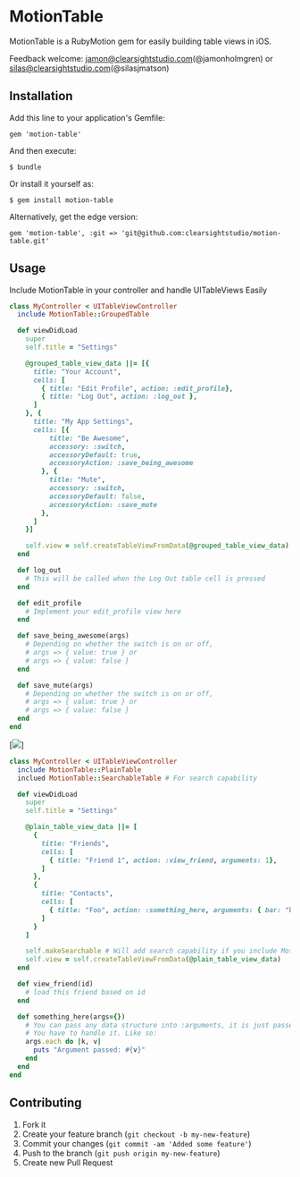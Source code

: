 # MotionTable

MotionTable is a RubyMotion gem for easily building table views in iOS. 

Feedback welcome: jamon@clearsightstudio.com(@jamonholmgren) or silas@clearsightstudio.com(@silasjmatson)


## Installation

Add this line to your application's Gemfile:

    gem 'motion-table'

And then execute:

    $ bundle

Or install it yourself as:

    $ gem install motion-table

Alternatively, get the edge version:

    gem 'motion-table', :git => 'git@github.com:clearsightstudio/motion-table.git'

## Usage

Include MotionTable in your controller and handle UITableViews Easily

```ruby  
class MyController < UITableViewController
  include MotionTable::GroupedTable

  def viewDidLoad
    super
    self.title = "Settings"

    @grouped_table_view_data ||= [{
      title: "Your Account",
      cells: [
        { title: "Edit Profile", action: :edit_profile},
        { title: "Log Out", action: :log_out },
      ]
    }, {
      title: "My App Settings",
      cells: [{ 
          title: "Be Awesome", 
          accessory: :switch, 
          accessoryDefault: true, 
          accessoryAction: :save_being_awesome
        }, { 
          title: "Mute", 
          accessory: :switch, 
          accessoryDefault: false, 
          accessoryAction: :save_mute
        },
      ]
    }]

    self.view = self.createTableViewFromData(@grouped_table_view_data)
  end

  def log_out
    # This will be called when the Log Out table cell is pressed
  end

  def edit_profile
    # Implement your edit_profile view here
  end

  def save_being_awesome(args)
    # Depending on whether the switch is on or off,
    # args => { value: true } or
    # args => { value: false }
  end

  def save_mute(args)
    # Depending on whether the switch is on or off,
    # args => { value: true } or
    # args => { value: false }
  end
end
```

[<img src="http://i.imgur.com/lCIU6.png">]

```ruby
class MyController < UITableViewController
  include MotionTable::PlainTable
  inclued MotionTable::SearchableTable # For search capability

  def viewDidLoad
    super
    self.title = "Settings"

    @plain_table_view_data ||= [
      {
        title: "Friends",
        cells: [
          { title: "Friend 1", action: :view_friend, arguments: 1},
        ]
      },
      {
        title: "Contacts",
        cells: [
          { title: "Foo", action: :something_here, arguments: { bar: "baz", this: "that"} },
        ]
      }
    ]

    self.makeSearchable # Will add search capability if you include MotionTable::SearchableTable, nothing more needed :)
    self.view = self.createTableViewFromData(@plain_table_view_data)
  end

  def view_friend(id)
    # load this friend based on id
  end

  def something_here(args={})
    # You can pass any data structure into :arguments, it is just passed as an argument to your implementation
    # You have to handle it. Like so:
    args.each do |k, v|
      puts "Argument passed: #{v}"
    end
  end
end
```

## Contributing

1. Fork it
2. Create your feature branch (`git checkout -b my-new-feature`)
3. Commit your changes (`git commit -am 'Added some feature'`)
4. Push to the branch (`git push origin my-new-feature`)
5. Create new Pull Request
